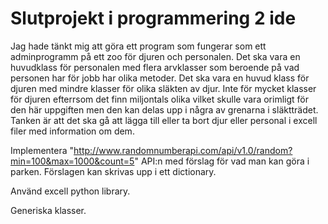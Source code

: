 # Slutprojekt i programmering 2 ide

Jag hade tänkt mig att göra ett program som fungerar som ett adminprogramm på ett zoo för djuren och personalen. Det ska vara en huvudklass för personalen med flera arvklasser som beroende på vad personen har för jobb har olika metoder. Det ska vara en huvud klass för djuren med mindre klasser för olika släkten av djur. Inte för mycket klasser för djuren efterrsom det finn miljontals olika vilket skulle vara orimligt för den här uppgiften men den kan delas upp i några av grenarna i släktträdet. Tanken är att det ska gå att lägga till eller ta bort djur eller personal i excell filer med information om dem.

Implementera "http://www.randomnumberapi.com/api/v1.0/random?min=100&max=1000&count=5" API:n med förslag för vad man kan göra i parken. Förslagen kan skrivas upp i ett dictionary.

Använd excell python library.

Generiska klasser.